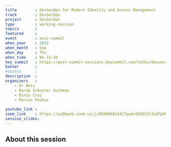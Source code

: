 ```yaml
---
title        : DevSecOps for Modern Identity and Access Management
track        : DevSecOps
project      : DevSecOps
type         : working-session
topics       : 
featured     :
event        : mini-summit
when_year    : 2022
when_month   : Sep
when_day     : Thu
when_time    : WS-15-16
hey_summit   : https://post-summit-sessions.heysummit.com/talks/devsecops-for-modern-identity-and-access-management/
banner       : 
#status      : 
description  :
organizers   :
    - Or Weis
    - Barak Schoster Goihman
    - Dinis Cruz
    - Marius Poskus
       
youtube_link : 
zoom_link    : https://us06web.zoom.us/j/89909601441?pwd=SDZ6S3l3a2FpU0thZTlIcllTMFB0Zz09
session_slides:
---
```




## About this session
